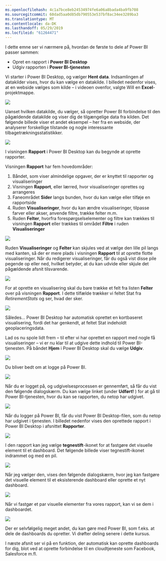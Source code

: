```yaml
---
ms.openlocfilehash: 4c1a7bce8eb24534974fe6a06a8bada4ba9fb708
ms.sourcegitcommit: 60dad5aa0d85db790553e537bf8ac34ee3289ba3
ms.translationtype: MT
ms.contentlocale: da-DK
ms.lasthandoff: 05/29/2019
ms.locfileid: "61264471"
---
```

I dette emne ser vi nærmere på, hvordan de første to dele af Power BI passer sammen:

* Opret en rapport i **Power BI Desktop**
* Udgiv rapporten i **Power BI-tjenesten**

Vi starter i Power BI Desktop, og vælger **Hent data**. Indsamlingen af datakilder vises, hvor du kan vælge en datakilde. I billedet nedenfor vises, at en webside vælges som kilde – i videoen ovenfor, valgte Will en **Excel**-projektmappe.

![](media/0-2-get-started-power-bi-desktop/c0a2_1.png)

Uanset hvilken datakilde, du vælger, så opretter Power BI forbindelse til den pågældende datakilde og viser dig de tilgængelige data fra kilden. Det følgende billede viser et andet eksempel – her fra en webside, der analyserer forskellige tilstande og nogle interessante tilbagetrækningsstatistikker.

![](media/0-2-get-started-power-bi-desktop/c0a2_2.png)

I visningen **Rapport** i Power BI Desktop kan du begynde at oprette rapporter.

Visningen **Rapport** har fem hovedområder:

1. Båndet, som viser almindelige opgaver, der er knyttet til rapporter og visualiseringer
2. Visningen **Rapport**, eller lærred, hvor visualiseringer oprettes og arrangeres
3. Faneområdet **Sider** langs bunden, hvor du kan vælge eller tilføje en rapportside
4. Ruden **Visualiseringer**, hvor du kan ændre visualiseringer, tilpasse farver eller akser, anvende filtre, trække felter m.m.
5. Ruden **Felter**, hvorfra forespørgselselementer og filtre kan trækkes til visningen **Rapport** eller trækkes til området **Filtre** i ruden **Visualiseringer**

![](media/0-2-get-started-power-bi-desktop/c0a2_3.png)

Ruden **Visualiseringer** og **Felter** kan skjules ved at vælge den lille pil langs med kanten, så der er mere plads i visningen **Rapport** til at oprette flotte visualiseringer. Når du redigerer visualiseringer, får du også vist disse pile pegende op eller ned, hvilket betyder, at du kan udvide eller skjule det pågældende afsnit tilsvarende.

![](media/0-2-get-started-power-bi-desktop/c0a2_4.png)

For at oprette en visualisering skal du bare trække et felt fra listen **Felter** over på visningen **Rapport**. I dette tilfælde trækker vi feltet Stat fra *RetirementStats* og ser, hvad der sker.

![](media/0-2-get-started-power-bi-desktop/c0a2_5.png)

Således... Power BI Desktop har automatisk oprettet en kortbaseret visualisering, fordi det har genkendt, at feltet Stat indeholdt geoplaceringsdata.

Lad os nu spole lidt frem – til efter vi har oprettet en rapport med nogle få visualiseringer – vi er nu klar til at udgive dette indhold til Power BI-tjenesten. På båndet **Hjem** i Power BI Desktop skal du vælge **Udgiv**.

![](media/0-2-get-started-power-bi-desktop/c0a2_6.png)

Du bliver bedt om at logge på Power BI.

![](media/0-2-get-started-power-bi-desktop/c0a2_7.png)

Når du er logget på, og udgivelsesprocessen er gennemført, så får du vist den følgende dialogskærm. Du kan vælge linket (under **Udført!** ) for at gå til Power BI-tjenesten, hvor du kan se rapporten, du netop har udgivet.

![](media/0-2-get-started-power-bi-desktop/c0a2_8.png)

Når du logger på Power BI, får du vist Power BI Desktop-filen, som du netop har udgivet i tjenesten. I billedet nedenfor vises den oprettede rapport i Power BI Desktop i afsnittet **Rapporter**.

![](media/0-2-get-started-power-bi-desktop/c0a2_9.png)

I den rapport kan jeg vælge **tegnestift**-ikonet for at fastgøre det visuelle element til et dashboard. Det følgende billede viser tegnestift-ikonet indrammet og med en pil.

![](media/0-2-get-started-power-bi-desktop/c0a2_10.png)

Når jeg vælger den, vises den følgende dialogskærm, hvor jeg kan fastgøre det visuelle element til et eksisterende dashboard eller oprette et nyt dashboard.

![](media/0-2-get-started-power-bi-desktop/c0a2_11.png)

Når vi fastgør et par visuelle elementer fra vores rapport, kan vi se dem i dashboardet.

![](media/0-2-get-started-power-bi-desktop/c0a2_12.png)

Der er selvfølgelig meget andet, du kan gøre med Power BI, som f.eks. at dele de dashboards du opretter. Vi drøfter deling senere i dette kursus.

I næste afsnit ser vi på en funktion, der automatisk kan oprette dashboards for dig, blot ved at oprette forbindelse til en cloudtjeneste som Facebook, Salesforce m.fl.

